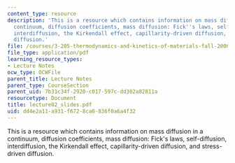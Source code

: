 ```yaml
---
content_type: resource
description: 'This is a resource which contains information on mass diffusion in a
  continuum, diffusion coefficients, mass diffusion: Fick''s laws, self-diffusion,
  interdiffusion, the Kirkendall effect, capillarity-driven diffusion, and stress-driven
  diffusion.'
file: /courses/3-205-thermodynamics-and-kinetics-of-materials-fall-2006/dd4e2a11a931f6728ca6836f0a6a4f32_lecture02_slides.pdf
file_type: application/pdf
learning_resource_types:
- Lecture Notes
ocw_type: OCWFile
parent_title: Lecture Notes
parent_type: CourseSection
parent_uid: 7b31c34f-2920-c017-597c-dd302a82811a
resourcetype: Document
title: lecture02_slides.pdf
uid: dd4e2a11-a931-f672-8ca6-836f0a6a4f32
---
```

This is a resource which contains information on mass diffusion in a continuum, diffusion coefficients, mass diffusion: Fick's laws, self-diffusion, interdiffusion, the Kirkendall effect, capillarity-driven diffusion, and stress-driven diffusion.

